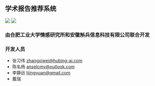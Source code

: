 ## 学术报告推荐系统

[![](https://img.shields.io/badge/Language-Python2.7-green.svg?style=plastic)](https://www.python.org/)
[![](https://img.shields.io/badge/Scrapy-v1.3.3-blue.svg?style=plastic)](https://github.com/scrapy/scrapy)

### 由合肥工业大学情感研究所和安徽斛兵信息科技有限公司联合开发
### 开发人员
+ 张习伟 zhangxiwei@hubing-ai.com
+ 陈名杨 anselcmy@outlook.com
+ 李静远 lijingyuan@gmail.com
+ 戴瑞
